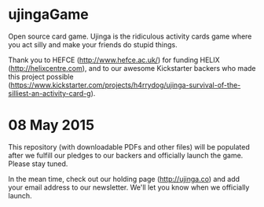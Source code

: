 ujingaGame
==========

Open source card game. Ujinga is the ridiculous activity cards game where you act silly and make your friends do stupid things.

Thank you to HEFCE (http://www.hefce.ac.uk/) for funding HELIX (http://helixcentre.com), and to our awesome Kickstarter backers who made this project possible (https://www.kickstarter.com/projects/h4rrydog/ujinga-survival-of-the-silliest-an-activity-card-g). 

# 08 May 2015
This repository (with downloadable PDFs and other files) will be populated after we fulfill our pledges to our backers and officially launch the game. Please stay tuned.

In the mean time, check out our holding page (http://ujinga.co) and add your email address to our newsletter. We'll let you know when we officially launch.
